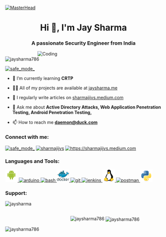 [![MasterHead](https://pbs.twimg.com/profile_banners/1255707562659495942/1637326560/1500x500)](https://jaysharma.me)

<h1 align="center">Hi 👋, I'm Jay Sharma</h1>
<h3 align="center">A passionate Security Engineer from India</h3>
<img align="right" alt="Coding" width="400" src="https://i.gifer.com/7zon.gif">

<p align="left"> <img src="https://komarev.com/ghpvc/?username=jaysharma786&label=Profile%20views&color=0e75b6&style=flat" alt="jaysharma786" /> </p>

<p align="left"> <a href="https://twitter.com/safe_mode_" target="blank"><img src="https://img.shields.io/twitter/follow/safe_mode_?logo=twitter&style=for-the-badge" alt="safe_mode_" /></a> </p>

- 🌱 I’m currently learning **CRTP**

- 👨‍💻 All of my projects are available at [jaysharma.me](jaysharma.me)

- 📝 I regularly write articles on [sharmajijvs.medium.com](sharmajijvs.medium.com)

- 💬 Ask me about **Active Directory Attacks, Web Application Penetration Testing, Android Penetration Testing,**

- 📫 How to reach me **daemon@duck.com**

<h3 align="left">Connect with me:</h3>
<p align="left">
<a href="https://twitter.com/safe_mode_" target="blank"><img align="center" src="https://raw.githubusercontent.com/rahuldkjain/github-profile-readme-generator/master/src/images/icons/Social/twitter.svg" alt="safe_mode_" height="30" width="40" /></a>
<a href="https://linkedin.com/in/sharmajijvs" target="blank"><img align="center" src="https://raw.githubusercontent.com/rahuldkjain/github-profile-readme-generator/master/src/images/icons/Social/linked-in-alt.svg" alt="sharmajijvs" height="30" width="40" /></a>
<a href="https://medium.com/https://sharmajijvs.medium.com" target="blank"><img align="center" src="https://raw.githubusercontent.com/rahuldkjain/github-profile-readme-generator/master/src/images/icons/Social/medium.svg" alt="https://sharmajijvs.medium.com" height="30" width="40" /></a>
</p>

<h3 align="left">Languages and Tools:</h3>
<p align="left"> <a href="https://developer.android.com" target="_blank" rel="noreferrer"> <img src="https://raw.githubusercontent.com/devicons/devicon/master/icons/android/android-original-wordmark.svg" alt="android" width="40" height="40"/> </a> <a href="https://www.arduino.cc/" target="_blank" rel="noreferrer"> <img src="https://cdn.worldvectorlogo.com/logos/arduino-1.svg" alt="arduino" width="40" height="40"/> </a> <a href="https://www.gnu.org/software/bash/" target="_blank" rel="noreferrer"> <img src="https://www.vectorlogo.zone/logos/gnu_bash/gnu_bash-icon.svg" alt="bash" width="40" height="40"/> </a> <a href="https://www.docker.com/" target="_blank" rel="noreferrer"> <img src="https://raw.githubusercontent.com/devicons/devicon/master/icons/docker/docker-original-wordmark.svg" alt="docker" width="40" height="40"/> </a> <a href="https://git-scm.com/" target="_blank" rel="noreferrer"> <img src="https://www.vectorlogo.zone/logos/git-scm/git-scm-icon.svg" alt="git" width="40" height="40"/> </a> <a href="https://www.jenkins.io" target="_blank" rel="noreferrer"> <img src="https://www.vectorlogo.zone/logos/jenkins/jenkins-icon.svg" alt="jenkins" width="40" height="40"/> </a> <a href="https://www.linux.org/" target="_blank" rel="noreferrer"> <img src="https://raw.githubusercontent.com/devicons/devicon/master/icons/linux/linux-original.svg" alt="linux" width="40" height="40"/> </a> <a href="https://postman.com" target="_blank" rel="noreferrer"> <img src="https://www.vectorlogo.zone/logos/getpostman/getpostman-icon.svg" alt="postman" width="40" height="40"/> </a> <a href="https://www.python.org" target="_blank" rel="noreferrer"> <img src="https://raw.githubusercontent.com/devicons/devicon/master/icons/python/python-original.svg" alt="python" width="40" height="40"/> </a> </p>

<h3 align="left">Support:</h3>
<p><a href="https://www.buymeacoffee.com/jaysharma"> <img align="left" src="https://cdn.buymeacoffee.com/buttons/v2/default-yellow.png" height="50" width="210" alt="jaysharma" /></a></p><br><br>

<p><img align="left" src="https://github-readme-stats.vercel.app/api/top-langs?username=jaysharma786&show_icons=true&locale=en&layout=compact" alt="jaysharma786" /></p>

<p>&nbsp;<img align="center" src="https://github-readme-stats.vercel.app/api?username=jaysharma786&show_icons=true&locale=en" alt="jaysharma786" /></p>

<p><img align="center" src="https://github-readme-streak-stats.herokuapp.com/?user=jaysharma786&" alt="jaysharma786" /></p>

